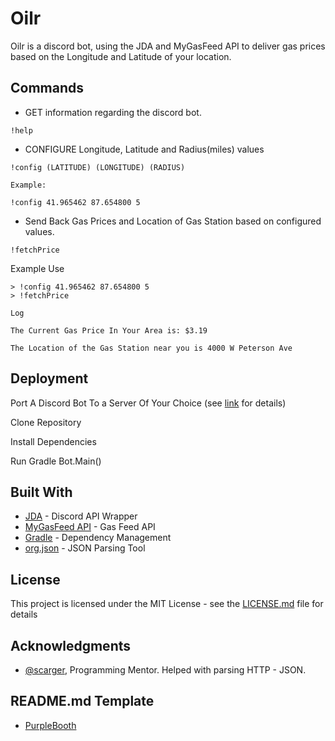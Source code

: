 # Oilr
Oilr is a discord bot, using the JDA and MyGasFeed API to deliver gas prices based on the Longitude and Latitude of your location.

## Commands

* GET information regarding the discord bot.

```
!help
```

* CONFIGURE Longitude, Latitude and Radius(miles) values

```
!config (LATITUDE) (LONGITUDE) (RADIUS)

Example:

!config 41.965462 87.654800 5
```

* Send Back Gas Prices and Location of Gas Station based on configured values.

```
!fetchPrice
```

Example Use

```
> !config 41.965462 87.654800 5
> !fetchPrice

Log

The Current Gas Price In Your Area is: $3.19

The Location of the Gas Station near you is 4000 W Peterson Ave

```

## Deployment

Port A Discord Bot To a Server Of Your Choice (see [link](https://github.com/DV8FromTheWorld/JDA/wiki/3) for details)

Clone Repository

Install Dependencies 

Run Gradle Bot.Main()


## Built With

* [JDA](https://github.com/DV8FromTheWorld/JDA) - Discord API Wrapper
* [MyGasFeed API](http://www.mygasfeed.com/keys/intro) - Gas Feed API 
* [Gradle](https://gradle.org/) - Dependency Management
* [org.json](http://stleary.github.io/JSON-java/index.html) - JSON Parsing Tool

## License

This project is licensed under the MIT License - see the [LICENSE.md](LICENSE.md) file for details

## Acknowledgments

* [@scarger](https://github.com/scarger), Programming Mentor. Helped with parsing HTTP - JSON. 

## README.md Template

* [PurpleBooth](https://gist.github.com/PurpleBooth/109311bb0361f32d87a2#file-readme-template-md)

